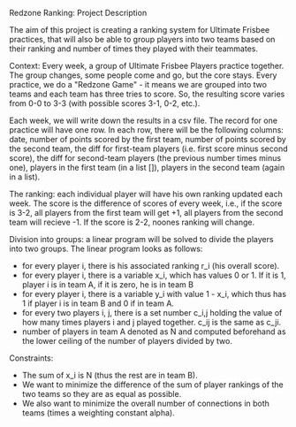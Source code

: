 Redzone Ranking: Project Description

The aim of this project is creating a ranking system for Ultimate Frisbee practices, that will also be able to group players into two teams based on their ranking and number of times they played with their teammates.

Context:
Every week, a group of Ultimate Frisbee Players practice together. The group changes, some people come and go, but the core stays. Every practice, we do a "Redzone Game" - it means we are grouped into two teams and each team has three tries to score. So, the resulting score varies from 0-0 to 3-3 (with possible scores 3-1, 0-2, etc.).

Each week, we will write down the results in a csv file. The record for one practice will have one row. In each row, there will be the following columns: date, number of points scored by the first team, number of points scored by the second team, the diff for first-team players (i.e. first score minus second score), the diff for second-team players (the previous number times minus one), players in the first team (in a list []), players in the second team (again in a list). 

The ranking: each individual player will have his own ranking updated each week. The score is the difference of scores of every week, i.e., if the score is 3-2, all players from the first team will get +1, all players from the second team will recieve -1. If the score is 2-2, noones ranking will change. 

Division into groups: a linear program will be solved to divide the players into two groups. The linear program looks as follows: 

- for every player i, there is his associated ranking r_i (his overall score).
- for every player i, there is a variable x_i, which has values 0 or 1. If it is 1, player i is in team A, if it is zero, he is in team B
- for every player i, there is a variable y_i with value 1 - x_i, which thus has 1 if player i is in team B and 0 if in team A.
- for every two players i, j, there is a set number c_i,j holding the value of how many times players i and j played together. c_ij is the same as c_ji.
- number of players in team A denoted as N and computed beforehand as the lower ceiling of the number of players divided by two.

Constraints:
- The sum of x_i is N (thus the rest are in team B).
- We want to minimize the difference of the sum of player rankings of the two teams so they are as equal as possible.
- We also want to minimize the overall number of connections in both teams (times a weighting constant alpha).
